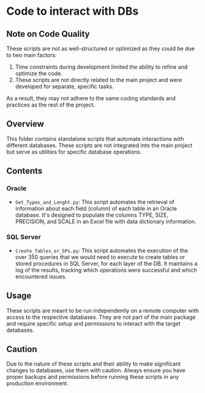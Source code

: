 # Code to interact with DBs

## Note on Code Quality

These scripts are not as well-structured or optimized as they could be due to two main factors:

1. Time constraints during development limited the ability to refine and optimize the code.
2. These scripts are not directly related to the main project and were developed for separate, specific tasks.

As a result, they may not adhere to the same coding standards and practices as the rest of the project.

## Overview

This folder contains standalone scripts that automate interactions with different databases. These scripts are not integrated into the main project but serve as utilities for specific database operations.

## Contents

### Oracle

- `Get_Types_and_Lenght.py`: This script automates the retrieval of information about each field (column) of each table in an Oracle database. It's designed to populate the columns TYPE, SIZE, PRECISION, and SCALE in an Excel file with data dictionary information.

### SQL Server

- `Create_Tables_or_SPs.py`: This script automates the execution of the over 350 queries that we would need to execute to create tables or stored procedures in SQL Server, for each layer of the DB. It maintains a log of the results, tracking which operations were successful and which encountered issues.

## Usage

These scripts are meant to be run independently on a remote computer with access to the respective databases. They are not part of the main package and require specific setup and permissions to interact with the target databases.

## Caution

Due to the nature of these scripts and their ability to make significant changes to databases, use them with caution. Always ensure you have proper backups and permissions before running these scripts in any production environment.